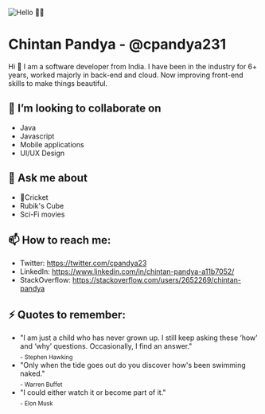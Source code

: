 ![Hello 👋🏻](https://images.alphacoders.com/665/thumb-1920-665091.jpg)

# Chintan Pandya - @cpandya231

Hi 👋 I am a software developer from India. I have been in the industry for 6+ years, worked majorly in back-end and cloud. Now improving front-end skills to make things beautiful.

## 👯 I’m looking to collaborate on

- Java
- Javascript
- Mobile applications
- UI/UX Design

## 💬 Ask me about

- 🏏Cricket
- Rubik's Cube
- Sci-Fi movies

## 📫 How to reach me:

- Twitter: https://twitter.com/cpandya23
- LinkedIn: https://www.linkedin.com/in/chintan-pandya-a11b7052/
- StackOverflow: https://stackoverflow.com/users/2652269/chintan-pandya

## ⚡ Quotes to remember:

- "I am just a child who has never grown up. I still keep asking these ‘how’ and ‘why’ questions. Occasionally, I find an answer." <br><sub>- Stephen Hawking
  <br>
- "Only when the tide goes out do you discover how's been swimming naked." <br><sub>- Warren Buffet
  <br>
- "I could either watch it or become part of it." <br><sub>- Elon Musk

<!--
**cpandya231/cpandya231** is a ✨ _special_ ✨ repository because its `README.md` (this file) appears on your GitHub profile.

Here are some ideas to get you started:

- 🔭 I’m currently working on ...
- 🌱 I’m currently learning ...
- 👯 I’m looking to collaborate on ...
- 🤔 I’m looking for help with ...
- 💬 Ask me about ...
- 📫 How to reach me: ...
- 😄 Pronouns: ...
- ⚡ Fun fact: ...
-->
